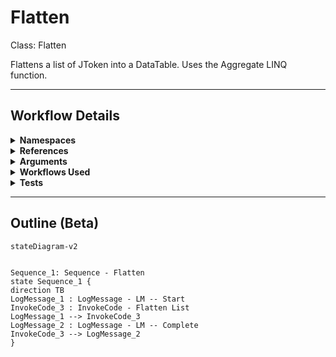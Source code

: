 # Flatten
Class: Flatten

Flattens a list of JToken into a DataTable. Uses the Aggregate LINQ function.

<hr />

## Workflow Details
<details>
    <summary>
    <b>Namespaces</b>
    </summary>
    
- System.Activities
- System.Activities.Statements
- System.Activities.Expressions
- System.Activities.Validation
- System.Activities.XamlIntegration
- Microsoft.VisualBasic
- Microsoft.VisualBasic.Activities
- System
- System.Collections
- System.Collections.Generic
- System.Collections.ObjectModel
- System.Data
- System.Diagnostics
- System.Linq
- System.Net.Mail
- System.Xml
- System.Text
- System.Xml.Linq
- UiPath.Core
- UiPath.Core.Activities
- System.Windows.Markup
- GlobalVariablesNamespace
- GlobalConstantsNamespace
- System.Reflection
- Newtonsoft.Json.Linq
- Newtonsoft.Json
- System.Dynamic
- System.Runtime.Serialization
- System.ComponentModel
- System.Xml.Serialization
- System.Linq.Expressions
- System.Collections.Specialized
- UiPath.Activities.System.Collections


</details>
<details>
    <summary>
    <b>References</b>
    </summary>

- Microsoft.CSharp
- Microsoft.VisualBasic
- Microsoft.Win32.Primitives
- netstandard
- Newtonsoft.Json
- NPOI
- PresentationFramework
- System
- System.Activities
- System.Collections
- System.Collections.Immutable
- System.Collections.NonGeneric
- System.Collections.Specialized
- System.ComponentModel
- System.ComponentModel.EventBasedAsync
- System.ComponentModel.Primitives
- System.ComponentModel.TypeConverter
- System.Configuration.ConfigurationManager
- System.Console
- System.Core
- System.Data
- System.Data.Common
- System.Data.SqlClient
- System.Linq
- System.Linq.Expressions
- System.Linq.Parallel
- System.Linq.Queryable
- System.Memory
- System.Memory.Data
- System.ObjectModel
- System.Private.CoreLib
- System.Private.DataContractSerialization
- System.Private.ServiceModel
- System.Private.Uri
- System.Private.Xml
- System.Reflection.DispatchProxy
- System.Reflection.Metadata
- System.Reflection.TypeExtensions
- System.Runtime.Serialization
- System.Runtime.Serialization.Formatters
- System.Runtime.Serialization.Primitives
- System.Security.Permissions
- System.ServiceModel
- System.ServiceModel.Activities
- System.Xaml
- System.Xml
- System.Xml.Linq
- UiPath.Studio.Constants
- UiPath.System.Activities
- UiPath.Workflow
- WindowsBase


</details>
<details>
    <summary>
    <b>Arguments</b>
    </summary>
    | Name | Direction | Type | Description |
|  --- | --- | --- | ---  |
| in_List | InArgument | scg:List(njl:JToken) | The list of JTokens to flatten. |
| out_dt_Table | OutArgument | sd:DataTable | The flattened object as a DataTable. |

    
</details>
<details>
    <summary>
    <b>Workflows Used</b>
    </summary>



    
</details>
<details>
    <summary>
    <b>Tests</b>
    </summary>



    
</details>

<hr />

## Outline (Beta)

```mermaid
stateDiagram-v2


Sequence_1: Sequence - Flatten
state Sequence_1 {
direction TB
LogMessage_1 : LogMessage - LM -- Start
InvokeCode_3 : InvokeCode - Flatten List
LogMessage_1 --> InvokeCode_3
LogMessage_2 : LogMessage - LM -- Complete
InvokeCode_3 --> LogMessage_2
}
```
